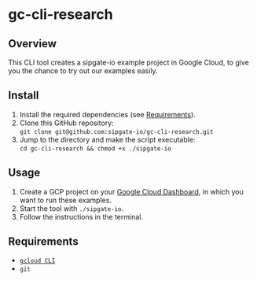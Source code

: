# gc-cli-research

## Overview

This CLI tool creates a sipgate-io example project in Google Cloud, to give you the chance to try out our examples easily.

## Install

1. Install the required dependencies (see [Requirements](#Requirements)).
2. Clone this GitHub repository:<br>
   `git clone git@github.com:sipgate-io/gc-cli-research.git`
3. Jump to the directory and make the script executable:<br>
   `cd gc-cli-research && chmod +x ./sipgate-io`

## Usage

1. Create a GCP project on your [Google Cloud Dashboard](https://console.cloud.google.com/welcome), in which you want to run these examples.
2. Start the tool with `./sipgate-io`.
3. Follow the instructions in the terminal.

## Requirements

- [`gcloud CLI`](https://cloud.google.com/sdk/gcloud)
- `git`
